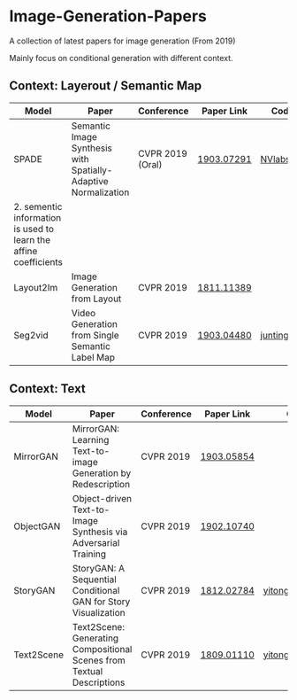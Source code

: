 # Image-Generation-Papers
A collection of latest papers for image generation (From 2019)

Mainly focus on conditional generation with different context.


## Context: Layerout / Semantic Map

| Model| Paper| Conference| Paper Link | Code Link | Comments|
| ---- | ---- | ----------| ---------- | ----------| -----------------|
| SPADE| Semantic Image Synthesis with Spatially-Adaptive Normalization| CVPR 2019 (Oral)| [1903.07291](https://arxiv.org/abs/1903.07291) |[NVlabs/SPADE](https://github.com/NVlabs/SPADE)|1. A conditonal normalization layer
2. sementic information is used to learn the affine coefficients|
|Layout2Im| Image Generation from Layout | CVPR 2019|[1811.11389](https://arxiv.org/abs/1811.11389)| | |
|Seg2vid| Video Generation from Single Semantic Label Map | CVPR 2019| [1903.04480](https://arxiv.org/abs/1903.04480)|[junting/seg2vid](https://github.com/junting/seg2vid/tree/master)| |



## Context: Text

| Model| Paper| Conference| Paper Link | Code Link | Comments|
| ---- | ---- | ----------| ---------- | ----------| -----------------|
| MirrorGAN| MirrorGAN: Learning Text-to-image Generation by Redescription| CVPR 2019 | [1903.05854](https://arxiv.org/abs/1903.05854) ||Text-to-image-to-text|
| ObjectGAN| Object-driven Text-to-Image Synthesis via Adversarial Training| CVPR 2019 | [1902.10740](https://arxiv.org/abs/1902.10740) ||object-driven + semantic layerout|
| StoryGAN| StoryGAN: A Sequential Conditional GAN for Story Visualization| CVPR 2019 | [1812.02784](https://arxiv.org/abs/1812.02784) |[yitong91/StoryGAN](https://github.com/yitong91/StoryGAN )|story-to-image-sequence generation|
|Text2Scene| Text2Scene: Generating Compositional Scenes from Textual Descriptions| CVPR 2019| [1809.01110](https://arxiv.org/abs/1809.01110 )|[yitong91/Text2Image](https://github.com/uvavision/Text2Image) | |
